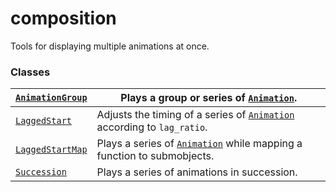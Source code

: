 # composition

Tools for displaying multiple animations at once.

### Classes

| [`AnimationGroup`](manim.animation.composition.AnimationGroup.md#manim.animation.composition.AnimationGroup)   | Plays a group or series of [`Animation`](manim.animation.animation.Animation.md#manim.animation.animation.Animation).                                 |
|----------------------------------------------------------------------------------------------------------------|-------------------------------------------------------------------------------------------------------------------------------------------------------|
| [`LaggedStart`](manim.animation.composition.LaggedStart.md#manim.animation.composition.LaggedStart)            | Adjusts the timing of a series of [`Animation`](manim.animation.animation.Animation.md#manim.animation.animation.Animation) according to `lag_ratio`. |
| [`LaggedStartMap`](manim.animation.composition.LaggedStartMap.md#manim.animation.composition.LaggedStartMap)   | Plays a series of [`Animation`](manim.animation.animation.Animation.md#manim.animation.animation.Animation) while mapping a function to submobjects.  |
| [`Succession`](manim.animation.composition.Succession.md#manim.animation.composition.Succession)               | Plays a series of animations in succession.                                                                                                           |
